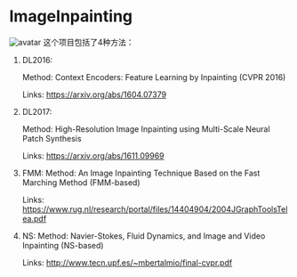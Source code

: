 # ImageInpainting
![avatar](https://github.com/ZijianHu/ImageInpainting/blob/master/result/orgin.png)
这个项目包括了4种方法：
1. DL2016:
    
    Method: Context Encoders: Feature Learning by Inpainting (CVPR 2016)

    Links: https://arxiv.org/abs/1604.07379
    
2. DL2017:

    Method: High-Resolution Image Inpainting using Multi-Scale Neural Patch Synthesis
    
    Links: https://arxiv.org/abs/1611.09969

3. FMM:
    Method: An Image Inpainting Technique Based on the Fast Marching Method (FMM-based)

    Links: https://www.rug.nl/research/portal/files/14404904/2004JGraphToolsTelea.pdf

4. NS:
    Method: Navier-Stokes, Fluid Dynamics, and Image and Video Inpainting (NS-based)

    Links: http://www.tecn.upf.es/~mbertalmio/final-cvpr.pdf